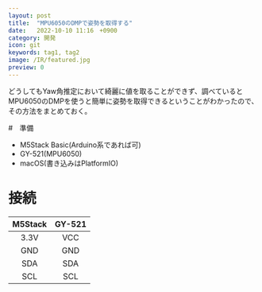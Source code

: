 ```yaml
---
layout: post
title:  "MPU6050のDMPで姿勢を取得する"
date:   2022-10-10 11:16　+0900
category: 開発
icon: git
keywords: tag1, tag2
image: /IR/featured.jpg
preview: 0
---
```


どうしてもYaw角推定において綺麗に値を取ることができず、調べているとMPU6050のDMPを使うと簡単に姿勢を取得できるということがわかったので、その方法をまとめておく。

#　準備
- M5Stack Basic(Arduino系であれば可)
- GY-521(MPU6050)
- macOS(書き込みはPlatformIO)

# 接続
| M5Stack | GY-521  |
|:-------:|:-------:|
| 3.3V    | VCC     |
| GND     | GND     |
| SDA     | SDA     |
| SCL     | SCL     |